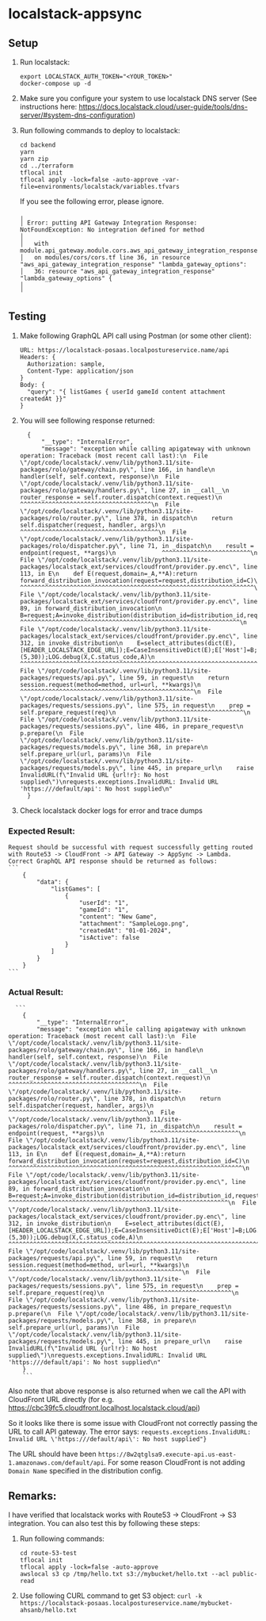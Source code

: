 # localstack-appsync

## Setup

1. Run localstack:
    ```
    export LOCALSTACK_AUTH_TOKEN="<YOUR_TOKEN>"
    docker-compose up -d
    ```
2. Make sure you configure your system to use localstack DNS server (See instructions here: https://docs.localstack.cloud/user-guide/tools/dns-server/#system-dns-configuration)
3. Run following commands to deploy to localstack:
    ```
    cd backend
    yarn
    yarn zip
    cd ../terraform
    tflocal init
    tflocal apply -lock=false -auto-approve -var-file=environments/localstack/variables.tfvars
    ```

    If you see the following error, please ignore.
      ```
      ╷
      │ Error: putting API Gateway Integration Response: NotFoundException: No integration defined for method
      │ 
      │   with module.api_gateway.module.cors.aws_api_gateway_integration_response.lambda_gateway_options,
      │   on modules/cors/cors.tf line 36, in resource "aws_api_gateway_integration_response" "lambda_gateway_options":
      │   36: resource "aws_api_gateway_integration_response" "lambda_gateway_options" {
      │ 
      ╵
      ```

  ## Testing

  1. Make following GraphQL API call using Postman (or some other client):
      ```
      URL: https://localstack-posaas.localpostureservice.name/api
      Headers: {
        Authorization: sample,
        Content-Type: application/json
      }
      Body: {
        "query": "{ listGames { userId gameId content attachment createdAt }}"
      }
      ```
  3. You will see following response returned:
      ```
        {
            "__type": "InternalError",
            "message": "exception while calling apigateway with unknown operation: Traceback (most recent call last):\n  File \"/opt/code/localstack/.venv/lib/python3.11/site-packages/rolo/gateway/chain.py\", line 166, in handle\n    handler(self, self.context, response)\n  File \"/opt/code/localstack/.venv/lib/python3.11/site-packages/rolo/gateway/handlers.py\", line 27, in __call__\n    router_response = self.router.dispatch(context.request)\n                      ^^^^^^^^^^^^^^^^^^^^^^^^^^^^^^^^^^^^^\n  File \"/opt/code/localstack/.venv/lib/python3.11/site-packages/rolo/router.py\", line 378, in dispatch\n    return self.dispatcher(request, handler, args)\n           ^^^^^^^^^^^^^^^^^^^^^^^^^^^^^^^^^^^^^^^\n  File \"/opt/code/localstack/.venv/lib/python3.11/site-packages/rolo/dispatcher.py\", line 71, in _dispatch\n    result = endpoint(request, **args)\n             ^^^^^^^^^^^^^^^^^^^^^^^^^\n  File \"/opt/code/localstack/.venv/lib/python3.11/site-packages/localstack_ext/services/cloudfront/provider.py.enc\", line 113, in E\n    def E(request,domain=_A,**A):return forward_distribution_invocation(request=request,distribution_id=C)\n                                        ^^^^^^^^^^^^^^^^^^^^^^^^^^^^^^^^^^^^^^^^^^^^^^^^^^^^^^^^^^^^^^^^^^\n  File \"/opt/code/localstack/.venv/lib/python3.11/site-packages/localstack_ext/services/cloudfront/provider.py.enc\", line 89, in forward_distribution_invocation\n    B=request;A=invoke_distribution(distribution_id=distribution_id,request=B);C=Response(response=A.content,status=A.status_code,headers=Headers(dict(A.headers)))\n                ^^^^^^^^^^^^^^^^^^^^^^^^^^^^^^^^^^^^^^^^^^^^^^^^^^^^^^^^^^^^^^\n  File \"/opt/code/localstack/.venv/lib/python3.11/site-packages/localstack_ext/services/cloudfront/provider.py.enc\", line 312, in invoke_distribution\n    E=select_attributes(dict(E),[HEADER_LOCALSTACK_EDGE_URL]);E=CaseInsensitiveDict(E);E['Host']=B;LOG.info(W,H,A,B);C=requests.request(H,A,data=O,headers=E,verify=_F,allow_redirects=_F,timeout=(5,30));LOG.debug(X,C.status_code,A)\n                                                                                                                       ^^^^^^^^^^^^^^^^^^^^^^^^^^^^^^^^^^^^^^^^^^^^^^^^^^^^^^^^^^^^^^^^^^^^^^^^^^^^^^^^^^\n  File \"/opt/code/localstack/.venv/lib/python3.11/site-packages/requests/api.py\", line 59, in request\n    return session.request(method=method, url=url, **kwargs)\n           ^^^^^^^^^^^^^^^^^^^^^^^^^^^^^^^^^^^^^^^^^^^^^^^^^\n  File \"/opt/code/localstack/.venv/lib/python3.11/site-packages/requests/sessions.py\", line 575, in request\n    prep = self.prepare_request(req)\n           ^^^^^^^^^^^^^^^^^^^^^^^^^\n  File \"/opt/code/localstack/.venv/lib/python3.11/site-packages/requests/sessions.py\", line 486, in prepare_request\n    p.prepare(\n  File \"/opt/code/localstack/.venv/lib/python3.11/site-packages/requests/models.py\", line 368, in prepare\n    self.prepare_url(url, params)\n  File \"/opt/code/localstack/.venv/lib/python3.11/site-packages/requests/models.py\", line 445, in prepare_url\n    raise InvalidURL(f\"Invalid URL {url!r}: No host supplied\")\nrequests.exceptions.InvalidURL: Invalid URL 'https:///default/api': No host supplied\n"
        }
      ```
  4. Check localstack docker logs for error and trace dumps

  ### Expected Result:
    Request should be successful with request successfully getting routed with Route53 -> CloudFront -> API Gateway -> AppSync -> Lambda. Correct GraphQL API response should be returned as follows:
    ```
        {
            "data": {
                "listGames": [
                    {
                        "userId": "1",
                        "gameId": "1",
                        "content": "New Game",
                        "attachment": "SampleLogo.png",
                        "createdAt": "01-01-2024",
                        "isActive": false
                    }
                ]
            }
        }
    ```


  ### Actual Result:
      ```
        {
            "__type": "InternalError",
            "message": "exception while calling apigateway with unknown operation: Traceback (most recent call last):\n  File \"/opt/code/localstack/.venv/lib/python3.11/site-packages/rolo/gateway/chain.py\", line 166, in handle\n    handler(self, self.context, response)\n  File \"/opt/code/localstack/.venv/lib/python3.11/site-packages/rolo/gateway/handlers.py\", line 27, in __call__\n    router_response = self.router.dispatch(context.request)\n                      ^^^^^^^^^^^^^^^^^^^^^^^^^^^^^^^^^^^^^\n  File \"/opt/code/localstack/.venv/lib/python3.11/site-packages/rolo/router.py\", line 378, in dispatch\n    return self.dispatcher(request, handler, args)\n           ^^^^^^^^^^^^^^^^^^^^^^^^^^^^^^^^^^^^^^^\n  File \"/opt/code/localstack/.venv/lib/python3.11/site-packages/rolo/dispatcher.py\", line 71, in _dispatch\n    result = endpoint(request, **args)\n             ^^^^^^^^^^^^^^^^^^^^^^^^^\n  File \"/opt/code/localstack/.venv/lib/python3.11/site-packages/localstack_ext/services/cloudfront/provider.py.enc\", line 113, in E\n    def E(request,domain=_A,**A):return forward_distribution_invocation(request=request,distribution_id=C)\n                                        ^^^^^^^^^^^^^^^^^^^^^^^^^^^^^^^^^^^^^^^^^^^^^^^^^^^^^^^^^^^^^^^^^^\n  File \"/opt/code/localstack/.venv/lib/python3.11/site-packages/localstack_ext/services/cloudfront/provider.py.enc\", line 89, in forward_distribution_invocation\n    B=request;A=invoke_distribution(distribution_id=distribution_id,request=B);C=Response(response=A.content,status=A.status_code,headers=Headers(dict(A.headers)))\n                ^^^^^^^^^^^^^^^^^^^^^^^^^^^^^^^^^^^^^^^^^^^^^^^^^^^^^^^^^^^^^^\n  File \"/opt/code/localstack/.venv/lib/python3.11/site-packages/localstack_ext/services/cloudfront/provider.py.enc\", line 312, in invoke_distribution\n    E=select_attributes(dict(E),[HEADER_LOCALSTACK_EDGE_URL]);E=CaseInsensitiveDict(E);E['Host']=B;LOG.info(W,H,A,B);C=requests.request(H,A,data=O,headers=E,verify=_F,allow_redirects=_F,timeout=(5,30));LOG.debug(X,C.status_code,A)\n                                                                                                                       ^^^^^^^^^^^^^^^^^^^^^^^^^^^^^^^^^^^^^^^^^^^^^^^^^^^^^^^^^^^^^^^^^^^^^^^^^^^^^^^^^^\n  File \"/opt/code/localstack/.venv/lib/python3.11/site-packages/requests/api.py\", line 59, in request\n    return session.request(method=method, url=url, **kwargs)\n           ^^^^^^^^^^^^^^^^^^^^^^^^^^^^^^^^^^^^^^^^^^^^^^^^^\n  File \"/opt/code/localstack/.venv/lib/python3.11/site-packages/requests/sessions.py\", line 575, in request\n    prep = self.prepare_request(req)\n           ^^^^^^^^^^^^^^^^^^^^^^^^^\n  File \"/opt/code/localstack/.venv/lib/python3.11/site-packages/requests/sessions.py\", line 486, in prepare_request\n    p.prepare(\n  File \"/opt/code/localstack/.venv/lib/python3.11/site-packages/requests/models.py\", line 368, in prepare\n    self.prepare_url(url, params)\n  File \"/opt/code/localstack/.venv/lib/python3.11/site-packages/requests/models.py\", line 445, in prepare_url\n    raise InvalidURL(f\"Invalid URL {url!r}: No host supplied\")\nrequests.exceptions.InvalidURL: Invalid URL 'https:///default/api': No host supplied\n"
        }
        ```


  Also note that above response is also returned when we call the API with CloudFront URL directly (for e.g. https://cbc39fc5.cloudfront.localhost.localstack.cloud/api)

  So it looks like there is some issue with CloudFront not correctly passing the URL to call API gateway. The error says: 
  `requests.exceptions.InvalidURL: Invalid URL \'https:///default/api\': No host supplied"}`

  The URL should have been `https://8w2qtglsa9.execute-api.us-east-1.amazonaws.com/default/api`. For some reason CloudFront is not adding `Domain Name` specified in the distribution config.

  ## Remarks:

  I have verified that localstack works with Route53 -> CloudFront -> S3 integration. You can also test this by following these steps:

  1. Run following commands:
      ```
      cd route-53-test
      tflocal init
      tflocal apply -lock=false -auto-approve
      awslocal s3 cp /tmp/hello.txt s3://mybucket/hello.txt --acl public-read
      ```
  2. Use following CURL command to get S3 object:
      `curl -k https://localstack-posaas.localpostureservice.name/mybucket-ahsanb/hello.txt`
